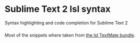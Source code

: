 # Sublime Text 2 lsl syntax

Syntax highlighting and code completion for Sublime Text 2 

###

Most of the snippets where taken from [the lsl TextMate bundle](http://forums-archive.secondlife.com/54/ae/89389/1.html).


